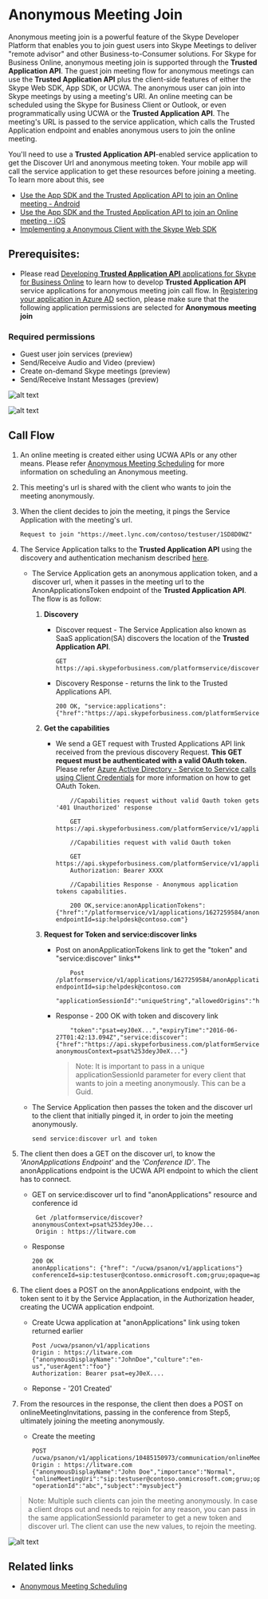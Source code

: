 # Anonymous Meeting Join

Anonymous meeting join is a powerful feature of the Skype Developer Platform that enables you to join guest users into Skype Meetings to deliver "remote advisor" and other Business-to-Consumer solutions.  For Skype for Business Online, anonymous meeting join is supported through the **Trusted Application API**.  The guest join meeting flow for anonymous meetings can use the **Trusted Application API** plus the client-side features of either the Skype Web SDK, App SDK, or UCWA.
The anonymous user can join into Skype meetings by using a meeting's URI.
An online meeting can be scheduled using the Skype for Business Client or Outlook, or even programmatically using UCWA or the **Trusted Application API**.  The meeting's URL is passed to the service application, which calls the Trusted Application endpoint and enables anonymous users to join the online meeting.

You'll need to use a **Trusted Application API**-enabled service application to get the Discover Url and anonymous meeting token. Your mobile app
will call the service application to get these resources before joining a meeting. To learn more about this, see 
- [Use the App SDK and the Trusted Application API to join an Online meeting - Android](../../AppSDK/HowToJoinOnlineMeeting_Android.md)
- [Use the App SDK and the Trusted Application API to join an Online meeting - iOS](../../AppSDK/HowToJoinOnlineMeeting_iOS.md)
- [Implementing a Anonymous Client with the Skype Web SDK](ImplementingAnonymousClientWithSkypeWebSDK.md)


## Prerequisites:
- Please read [Developing **Trusted Application API** applications for Skype for Business Online](./DevelopingApplicationsforSFBOnline.md) to learn how to develop **Trusted Application API** service applications for anonymous meeting join call flow.
In [Registering your application in Azure AD](./RegistrationInAzureActiveDirectory.md) section, please make sure that the following application permissions are selected for **Anonymous meeting join** 

### Required permissions
- Guest user join services (preview)
- Send/Receive Audio and Video (preview)
- Create on-demand Skype meetings (preview)
- Send/Receive Instant Messages (preview)

![alt text](./images/GuestMeetingJoinTenantConsent.png "image") 

![alt text](./images/RegistrationForGuestMeetingJoin.png "image")

## Call Flow

1. An online meeting is created either using UCWA APIs or any other means. Please refer [Anonymous Meeting Scheduling](./AnonymousMeetingSchedule.md) for more information on scheduling an Anonymous meeting.

2. This meeting's url is shared with the client who wants to join the meeting anonymously.

3. When the client decides to join the meeting, it pings the Service Application with the meeting's url.
    ```
    Request to join "https://meet.lync.com/contoso/testuser/1SD8D0WZ"
    ```

4. The Service Application talks to the **Trusted Application API** using the discovery and authentication mechanism described [here](./AuthenticationAndAuthorization.md).
    
    - The Service Application gets an anonymous application token, and a discover url, when it passes in the meeting url to the AnonApplicationsToken endpoint of the **Trusted Application API**. The flow is as follow:
    
        1. **Discovery**
            - Discover request - The Service Application also known as SaaS application(SA) discovers the location of the **Trusted Application API**.

                 ```
                GET https://api.skypeforbusiness.com/platformservice/discover
                ```
            - Discovery Response - returns the link to the Trusted Applications API.
                ```
                200 OK, "service:applications":{"href":"https://api.skypeforbusiness.com/platformService/v1/applications"}
                ```
        2. **Get the capabilities**
       
            - We send a GET request with Trusted Applications API link received from the previous discovery Request. **This GET request must be authenticated with a valid OAuth token.** Please refer [Azure Active Directory - Service to Service calls using Client Credentials](./AADS2S.md) for more information on how to get OAuth Token.
                
                ```
                    //Capabilities request without valid Oauth token gets '401 Unauthorized' response
            
                    GET https://api.skypeforbusiness.com/platformService/v1/applications

                    //Capabilities request with valid Oauth token
            
                    GET https://api.skypeforbusiness.com/platformService/v1/applications
                    Authorization: Bearer XXXX

                    //Capabilities Response - Anonymous application tokens capabilities.

                    200 OK,service:anonApplicationTokens":{"href":"/platformservice/v1/applications/1627259584/anonApplicationTokens?endpointId=sip:helpdesk@contoso.com"}
                ```
        3. **Request for Token and service:discover links**
        
            - Post on anonApplicationTokens link to get the "token" and "service:discover" links**
                
                ```
                    Post /platformservice/v1/applications/1627259584/anonApplicationTokens?endpointId=sip:helpdesk@contoso.com
                    "applicationSessionId":"uniqueString","allowedOrigins":"https://contoso.com;https://litware.com","meetingUrl":"https://meet.lync.com/contoso/testuser/1SD8D0WZ"
                ```
            - Response - 200 OK with token and discovery link
                ```
                    "token":"psat=eyJ0eX...","expiryTime":"2016-06-27T01:42:13.094Z","service:discover":{"href":"https://api.skypeforbusiness.com/platformService/discover?anonymousContext=psat%253deyJ0eX..."}
                ```
                > Note: It is important to pass in a unique applicationSessionId parameter for every client that wants to join a meeting anonymously. This can be a Guid. 
   
    - The Service Application then passes the token and the discover url to the client that initially pinged it, in order to join the meeting anonymously.
        ```
        send service:discover url and token
        ```

5. The client then does a GET on the discover url, to know the _'AnonApplications Endpoint'_ and the _'Conference ID'_. The anonApplications endpoint is the UCWA API endpoint to which the client has to connect.
    
    - GET on service:discover url to find "anonApplications" resource and conference id
        ```
         Get /platformservice/discover?anonymousContext=psat%253deyJ0e...
         Origin : https://litware.com
        ```
    - Response
        ```
        200 OK
        anonApplications": {"href": "/ucwa/psanon/v1/applications"}
        conferenceId=sip:testuser@contoso.onmicrosoft.com;gruu;opaque=app:conf:focus:id:1SD8D0WZ
        ```

6. The client does a POST on the anonApplications endpoint, with the token sent to it by the Service Applacation, in the Authorization header, creating the UCWA application endpoint.
    - Create Ucwa application at "anonApplications"  link using token returned earlier
        ```
        Post /ucwa/psanon/v1/applications
        Origin : https://litware.com {"anonymousDisplayName":"JohnDoe","culture":"en-us","userAgent":"foo"}
        Authorization: Bearer psat=eyJ0eX....
        ```
    - Reponse - '201 Created'

7. From the resources in the response, the client then does a POST on onlineMeetingInvitations, passing in the conference from Step5, ultimately joining the meeting anonymously.
    - Create the meeting
        ```
        POST /ucwa/psanon/v1/applications/10485150973/communication/onlineMeetingInvitations
        Origin : https://litware.com
        {"anonymousDisplayName":"John Doe","importance":"Normal",
        "onlineMeetingUri":"sip:testuser@contoso.onmicrosoft.com;gruu;opaque=app:conf:focus:id:1SD8D0WZ",
        "operationId":"abc","subject":"mysubject"}   
        ```
> Note: Multiple such clients can join the meeting anonymously. In case a client drops out and needs to rejoin for any reason, you can pass in the same applicationSessionId parameter to get a new token and discover url. The client can use the new values, to rejoin the meeting.

![alt text](./images/CallFlowAnonMeetingJoin.jpg "image")

## Related links
- [Anonymous Meeting Scheduling](./AnonymousMeetingSchedule.md)

